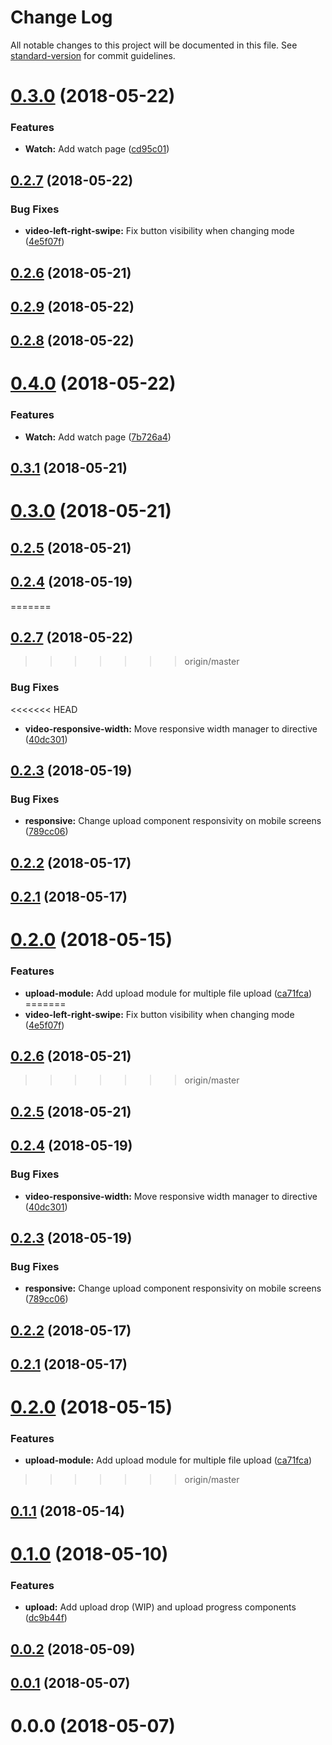 # Change Log

All notable changes to this project will be documented in this file. See [standard-version](https://github.com/conventional-changelog/standard-version) for commit guidelines.

<a name="0.3.0"></a>
# [0.3.0](https://gitlab.com/sapir-optimizations/blue-stream/blue-stream-client/compare/v0.4.0...v0.3.0) (2018-05-22)


### Features

* **Watch:** Add watch page ([cd95c01](https://gitlab.com/sapir-optimizations/blue-stream/blue-stream-client/commit/cd95c01))



<a name="0.2.7"></a>
## [0.2.7](https://gitlab.com/sapir-optimizations/blue-stream/blue-stream-client/compare/v0.2.6...v0.2.7) (2018-05-22)


### Bug Fixes

* **video-left-right-swipe:** Fix button visibility when changing mode ([4e5f07f](https://gitlab.com/sapir-optimizations/blue-stream/blue-stream-client/commit/4e5f07f))



<a name="0.2.6"></a>
## [0.2.6](https://gitlab.com/sapir-optimizations/blue-stream/blue-stream-client/compare/v0.3.1...v0.2.6) (2018-05-21)



<a name="0.2.9"></a>
## [0.2.9](https://gitlab.com/sapir-optimizations/blue-stream/blue-stream-client/compare/v0.4.0...v0.2.9) (2018-05-22)



<a name="0.2.8"></a>
## [0.2.8](https://gitlab.com/sapir-optimizations/blue-stream/blue-stream-client/compare/v0.4.0...v0.2.8) (2018-05-22)



<a name="0.4.0"></a>
# [0.4.0](https://gitlab.com/sapir-optimizations/blue-stream/blue-stream-client/compare/v0.3.1...v0.4.0) (2018-05-22)


### Features

* **Watch:** Add watch page ([7b726a4](https://gitlab.com/sapir-optimizations/blue-stream/blue-stream-client/commit/7b726a4))



<a name="0.3.1"></a>
## [0.3.1](https://gitlab.com/sapir-optimizations/blue-stream/blue-stream-client/compare/v0.3.0...v0.3.1) (2018-05-21)



<a name="0.3.0"></a>
# [0.3.0](https://gitlab.com/sapir-optimizations/blue-stream/blue-stream-client/compare/v0.1.4...v0.3.0) (2018-05-21)



<a name="0.2.5"></a>
## [0.2.5](https://gitlab.com/sapir-optimizations/blue-stream/blue-stream-client/compare/v0.2.4...v0.2.5) (2018-05-21)



<a name="0.2.4"></a>
## [0.2.4](https://gitlab.com/sapir-optimizations/blue-stream/blue-stream-client/compare/v0.2.3...v0.2.4) (2018-05-19)
=======
<a name="0.2.7"></a>
## [0.2.7](https://gitlab.com/sapir-optimizations/blue-stream/blue-stream-client/compare/v0.2.6...v0.2.7) (2018-05-22)
>>>>>>> origin/master


### Bug Fixes

<<<<<<< HEAD
* **video-responsive-width:** Move responsive width manager to directive ([40dc301](https://gitlab.com/sapir-optimizations/blue-stream/blue-stream-client/commit/40dc301))



<a name="0.2.3"></a>
## [0.2.3](https://gitlab.com/sapir-optimizations/blue-stream/blue-stream-client/compare/v0.1.3...v0.2.3) (2018-05-19)


### Bug Fixes

* **responsive:** Change upload component responsivity on mobile screens ([789cc06](https://gitlab.com/sapir-optimizations/blue-stream/blue-stream-client/commit/789cc06))



<a name="0.2.2"></a>
## [0.2.2](https://gitlab.com/sapir-optimizations/blue-stream/blue-stream-client/compare/v0.2.1...v0.2.2) (2018-05-17)



<a name="0.2.1"></a>
## [0.2.1](https://gitlab.com/sapir-optimizations/blue-stream/blue-stream-client/compare/v0.2.0...v0.2.1) (2018-05-17)



<a name="0.2.0"></a>
# [0.2.0](https://gitlab.com/sapir-optimizations/blue-stream/blue-stream-client/compare/v0.1.2...v0.2.0) (2018-05-15)


### Features

* **upload-module:** Add upload module for multiple file upload ([ca71fca](https://gitlab.com/sapir-optimizations/blue-stream/blue-stream-client/commit/ca71fca))
=======
* **video-left-right-swipe:** Fix button visibility when changing mode ([4e5f07f](https://gitlab.com/sapir-optimizations/blue-stream/blue-stream-client/commit/4e5f07f))



<a name="0.2.6"></a>
## [0.2.6](https://gitlab.com/sapir-optimizations/blue-stream/blue-stream-client/compare/v0.2.5...v0.2.6) (2018-05-21)
>>>>>>> origin/master



<a name="0.2.5"></a>
## [0.2.5](https://gitlab.com/sapir-optimizations/blue-stream/blue-stream-client/compare/v0.2.4...v0.2.5) (2018-05-21)



<a name="0.2.4"></a>
## [0.2.4](https://gitlab.com/sapir-optimizations/blue-stream/blue-stream-client/compare/v0.2.3...v0.2.4) (2018-05-19)


### Bug Fixes

* **video-responsive-width:** Move responsive width manager to directive ([40dc301](https://gitlab.com/sapir-optimizations/blue-stream/blue-stream-client/commit/40dc301))



<a name="0.2.3"></a>
## [0.2.3](https://gitlab.com/sapir-optimizations/blue-stream/blue-stream-client/compare/v0.2.2...v0.2.3) (2018-05-19)


### Bug Fixes

* **responsive:** Change upload component responsivity on mobile screens ([789cc06](https://gitlab.com/sapir-optimizations/blue-stream/blue-stream-client/commit/789cc06))



<a name="0.2.2"></a>
## [0.2.2](https://gitlab.com/sapir-optimizations/blue-stream/blue-stream-client/compare/v0.2.1...v0.2.2) (2018-05-17)



<a name="0.2.1"></a>
## [0.2.1](https://gitlab.com/sapir-optimizations/blue-stream/blue-stream-client/compare/v0.2.0...v0.2.1) (2018-05-17)



<a name="0.2.0"></a>
# [0.2.0](https://gitlab.com/sapir-optimizations/blue-stream/blue-stream-client/compare/v0.1.1...v0.2.0) (2018-05-15)


### Features

* **upload-module:** Add upload module for multiple file upload ([ca71fca](https://gitlab.com/sapir-optimizations/blue-stream/blue-stream-client/commit/ca71fca))
>>>>>>> origin/master



<a name="0.1.1"></a>
## [0.1.1](https://gitlab.com/sapir-optimizations/blue-stream/blue-stream-client/compare/v0.1.0...v0.1.1) (2018-05-14)



<a name="0.1.0"></a>
# [0.1.0](https://gitlab.com/sapir-optimizations/blue-stream/blue-stream-client/compare/v0.0.2...v0.1.0) (2018-05-10)


### Features

* **upload:** Add upload drop (WIP) and upload progress components ([dc9b44f](https://gitlab.com/sapir-optimizations/blue-stream/blue-stream-client/commit/dc9b44f))



<a name="0.0.2"></a>
## [0.0.2](https://gitlab.com/sapir-optimizations/blue-stream/blue-stream-client/compare/v0.0.1...v0.0.2) (2018-05-09)



<a name="0.0.1"></a>
## [0.0.1](https://gitlab.com/sapir-optimizations/blue-stream/blue-stream-client/compare/v0.0.0...v0.0.1) (2018-05-07)



<a name="0.0.0"></a>
# 0.0.0 (2018-05-07)
